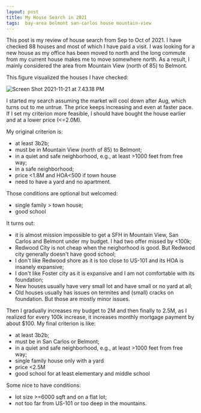 ```yaml
---
layout: post
title: My House Search in 2021
tags:  bay-area belmont san-carlos house mountain-view
---
```


This post is my review of house search from Sep to Oct of 2021. I have checked 88 houses and most of which I have paid a visit. I was looking for a new house as my office has been moved to north and the long commute from my current house makes me to move somewhere north. As a result, I mainly considered the area from Mountain View (north of 85) to Belmont.

This figure visualized the houses I have checked:

![Screen Shot 2021-11-21 at 7.43.18 PM](https://raw.githubusercontent.com/zhangtemplar/zhangtemplar.github.io/master/uPic/2021_11_21_20_30_37_Screen%20Shot%202021-11-21%20at%207.43.18%20PM.png)

I started my search assuming the market will cool down after Aug, which turns out to me untrue. The price keeps increasing and even at faster pace. If I set my criterion more feasible, I should have bought the house earlier and at a lower price (<=2.0M).

My original criterion is:

- at least 3b2b;
- must be in Mountain View (north of 85) to Belmont;
- in a quiet and safe neighborhood, e.g., at least >1000 feet from free way;
- in a safe neighborhood;
- price <1.8M and HOA<500 if town house
- need to have a yard and no apartment.

Those conditions are optional but welcomed:

- single family > town house;
- good school

It turns out:

- it is almost mission impossible to get a SFH in Mountain View, San Carlos and Belmont under my budget. I had two offer missed by <100k;
- Redwood City is not cheap when the neighorhood is good. But Redwood city generally doesn't have good school;
- I don't like Redwood shore as it is too close to US-101 and its HOA is insanely expansive;
- I don't like Foster city as it is expansive and I am not comfortable with its foundation;
- New houses usually have very small lot and have small or no yard at all;
- Old houses usually has issues on termites and (small) cracks on foundation. But those are mostly minor issues.

Then I gradually increases my budget to 2M and then finally to 2.5M, as I realized for every 100k increase, it increases monthly mortgage payment by about $100. My final criterion is like:

- at least 3b2b;
- must be in San Carlos or Belmont;
- in a quiet and safe neighborhood, e.g., at least >1000 feet from free way;
- single family house only with a yard
- price <2.5M
- good school for at least elementary and middle school

Some nice to have conditions:

- lot size >=6000 sqft and on a flat lot;
- not too far from US-101 or too deep in the mountains.



